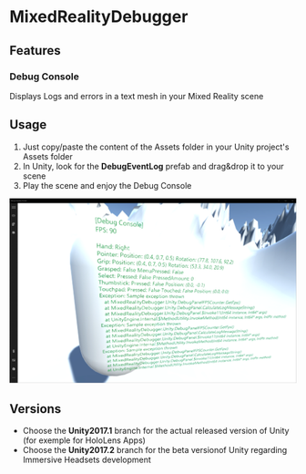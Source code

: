 # MixedRealityDebugger
## Features
### Debug Console
Displays Logs and errors in a text mesh in your Mixed Reality scene

## Usage
1. Just copy/paste the content of the Assets folder in your Unity project's Assets folder
2. In Unity, look for the **DebugEventLog** prefab and drag&drop it to your scene
3. Play the scene and enjoy the Debug Console

![Debug Console screensho](/Documentation/DebugConsoleScreenshot.png)

## Versions
- Choose the **Unity2017.1** branch for the actual released version of Unity (for exemple for HoloLens Apps)
- Choose the **Unity2017.2** branch for the beta versionof Unity regarding Immersive Headsets development
